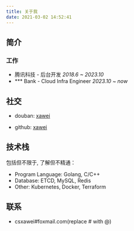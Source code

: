 ```yaml
---
title: 关于我
date: 2021-03-02 14:52:41
---
```


## 简介
### 工作
- 腾讯科技 - 后台开发  *2018.6 ~ 2023.10*
- \*\*\* Bank - Cloud Infra Engineer *2023.10 ~ now*

## 社交

- douban: [xawei](https://www.douban.com/people/goanda/)

- github: [xawei](https://github.com/xawei)


## 技术栈

包括但不限于, 了解但不精通：

- Program Language: Golang, C/C++
- Database: ETCD, MySQL, Redis
- Other: Kubernetes, Docker, Terraform

## 联系

- <i class="fa-solid fa-envelope"></i> csxawei#foxmail.com(replace # with @)
